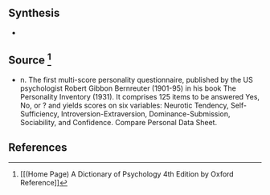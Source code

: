 ## Synthesis
- 
## Source [^1]
- n. The first multi-score personality questionnaire, published by the US psychologist Robert Gibbon Bernreuter (1901-95) in his book The Personality Inventory (1931). It comprises 125 items to be answered Yes, No, or ? and yields scores on six variables: Neurotic Tendency, Self-Sufficiency, Introversion-Extraversion, Dominance-Submission, Sociability, and Confidence. Compare Personal Data Sheet.
## References

[^1]: [[(Home Page) A Dictionary of Psychology 4th Edition by Oxford Reference]]